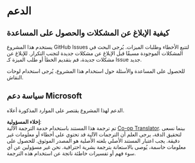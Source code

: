 <!--
CO_OP_TRANSLATOR_METADATA:
{
  "original_hash": "fdfc08baee91e402938a2b1f94fe0949",
  "translation_date": "2025-08-26T11:15:55+00:00",
  "source_file": "etc/SUPPORT.md",
  "language_code": "ar"
}
-->
# الدعم

## كيفية الإبلاغ عن المشكلات والحصول على المساعدة  

يستخدم هذا المشروع GitHub Issues لتتبع الأخطاء وطلبات الميزات. يُرجى البحث في المشكلات الموجودة مسبقًا قبل الإبلاغ عن مشكلات جديدة لتجنب التكرار. للإبلاغ عن مشكلات جديدة، قم بتقديم الخطأ أو طلب الميزة كـ Issue جديد.

للحصول على المساعدة والأسئلة حول استخدام هذا المشروع، يُرجى استخدام لوحات النقاش.

## سياسة دعم Microsoft  

الدعم لهذا المشروع يقتصر على الموارد المذكورة أعلاه.

**إخلاء المسؤولية**:  
تم ترجمة هذا المستند باستخدام خدمة الترجمة الآلية [Co-op Translator](https://github.com/Azure/co-op-translator). بينما نسعى لتحقيق الدقة، يرجى العلم أن الترجمات الآلية قد تحتوي على أخطاء أو معلومات غير دقيقة. يجب اعتبار المستند الأصلي بلغته الأصلية هو المصدر الموثوق. للحصول على معلومات حاسمة، يُوصى بالاستعانة بترجمة بشرية احترافية. نحن غير مسؤولين عن أي سوء فهم أو تفسيرات خاطئة ناتجة عن استخدام هذه الترجمة.